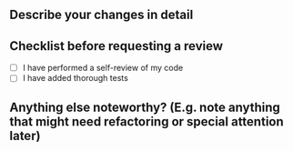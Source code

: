 ## Describe your changes in detail


## Checklist before requesting a review
- [ ] I have performed a self-review of my code
- [ ] I have added thorough tests

## Anything else noteworthy? (E.g. note anything that might need refactoring or special attention later)
